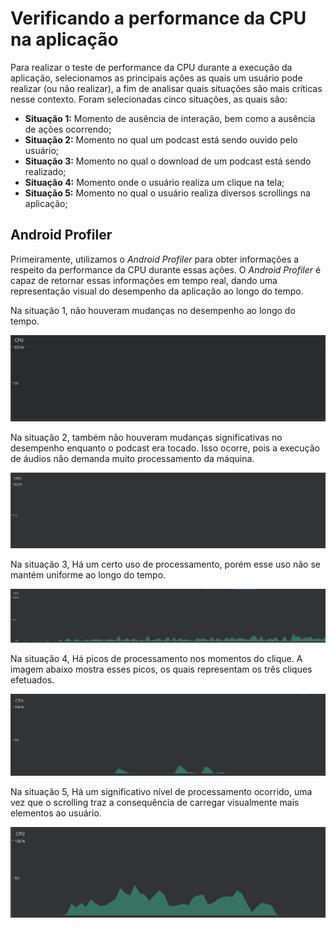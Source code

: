 Verificando a performance da CPU na aplicação
=============

Para realizar o teste de performance da CPU durante a execução da aplicação, selecionamos as principais ações as quais um usuário pode realizar (ou não realizar), a fim de analisar quais situações são mais críticas nesse contexto. Foram selecionadas cinco situações, as quais são:

- **Situação 1:** Momento de ausência de interação, bem como a ausência de ações ocorrendo;
- **Situação 2:** Momento no qual um podcast está sendo ouvido pelo usuário;
- **Situação 3:** Momento no qual o download de um podcast está sendo realizado;
- **Situação 4:** Momento onde o usuário realiza um clique na tela;
- **Situação 5:** Momento no qual o usuário realiza diversos scrollings na aplicação;


Android Profiler
-----------------
Primeiramente, utilizamos o *Android Profiler* para obter informações a respeito da performance da CPU durante essas ações. O *Android Profiler* é capaz de retornar essas informações em tempo real, dando uma representação visual do desempenho da aplicação ao longo do tempo.

Na situação 1, não houveram mudanças no desempenho ao longo do tempo.

![UnitTestsResult](Images/AndroidProfiler/CPU/cpu_sem_interacao.png)

Na situação 2, também não houveram mudanças significativas no desempenho enquanto o podcast era tocado. Isso ocorre, pois a execução de áudios não demanda muito processamento da máquina.

![UnitTestsResult](Images/AndroidProfiler/CPU/cpu_play_podcast.png)

Na situação 3, Há um certo uso de processamento, porém esse uso não se mantém uniforme ao longo do tempo.

![UnitTestsResult](Images/AndroidProfiler/CPU/cpu_download_podcast.png)

Na situação 4, Há picos de processamento nos momentos do clique. A imagem abaixo mostra esses picos, os quais representam os três cliques efetuados.

![UnitTestsResult](Images/AndroidProfiler/CPU/cpu_clique_tela.png)

Na situação 5, Há um significativo nível de processamento ocorrido, uma vez que o scrolling traz a consequência de carregar visualmente mais elementos ao usuário.

![UnitTestsResult](Images/AndroidProfiler/CPU/cpu_scrolling_tela.png)
